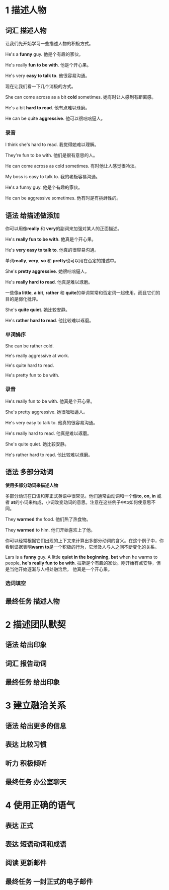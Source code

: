 # 1 描述人物
## 词汇 描述人物
让我们先开始学习一些描述人物的积极方式。

He's a **funny** guy. 他是个有趣的家伙。

He's really **fun to be with**.	他是个开心果。

He's very **easy to talk to**. 他很容易沟通。
 	 	 
现在让我们看一下几个消极的方式。

She can come across as a bit **cold** sometimes. 她有时让人感到有距离感。

He's a bit **hard to read**. 他有点难以琢磨。

He can be quite **aggressive**.	他可以很咄咄逼人。
### 录音
I think she's hard to read. 我觉得她难以理解。

They're fun to be with. 他们是很有意思的人。

He can come across as cold sometimes. 有时他让人感觉很冷淡。

My boss is easy to talk to. 我的老板容易沟通。

He's a funny guy. 他是个有趣的家伙。

He can be aggressive sometimes. 他有时是有挑衅性的。
## 语法 给描述做添加
你可以用像**really** 和 **very**的副词来加强对某人的正面描述。	 

He's **really fun to be with**.	他真是个开心果。

He's **very easy to talk to**. 他真的很容易沟通。
 	 	 
单词**really**, **very**, **so** 和 **pretty**也可以用在否定的描述中。

She's **pretty aggressive**. 她很咄咄逼人。

He's **really hard to read**. 他真是难以琢磨。
 	 	 
一些像**a little**, **a bit**, **rather** 和 **quite**的单词常常和否定词一起使用，而且它们的目的是弱化批评。

She's **quite quiet**. 她比较安静。

He's **rather hard to read**. 他比较难以琢磨。
### 单词排序
She can be rather cold.

He's really aggressive at work.

He's quite hard to read.

He's pretty fun to be with.
### 录音
He's really fun to be with. 他真是个开心果。

She's pretty aggressive. 她很咄咄逼人。

He's very easy to talk to. 他真的很容易沟通。

He's really hard to read. 他真是难以琢磨。

She's quite quiet. 她比较安静。

He's rather hard to read. 他比较难以琢磨。
## 语法 多部分动词
**使用多部分动词来描述人物**
 	 	 
多部分动词在口语和非正式英语中很常见。他们通常由动词和一个像**to, on, in** 或者 **at**的小词来构成，小词改变动词的意思。注意在这些例子中to如何使意思不同。

They **warmed** the food. 他们热了热食物。

They **warmed** to him.	他们开始喜欢上了他。
 	 	 
你可以经常根据它们出现的上下文来计算出多部分动词的含义。在这个例子中，你看到证据表明**warm to**是一个积极的行为，它涉及人与人之间不断变化的关系。

Lars is a **funny** guy. A little **quiet in the beginning**, **but** when he warms to people, **he's really fun to be with**. 拉斯是个有趣的家伙。刚开始有点安静，但是当他开始逐渐与人相处融洽后， 他真是一个开心果。
### 选词填空

## 最终任务 描述人物
# 2 描述团队默契
## 语法 给出印象
## 词汇 报告动词
## 最终任务 给出印象
# 3 建立融洽关系
## 语法 给出更多的信息
## 表达 比较习惯
## 听力 积极倾听
## 最终任务 办公室聊天
# 4 使用正确的语气
## 表达 正式
## 表达 短语动词和成语
## 阅读 更新邮件
## 最终任务 一封正式的电子邮件